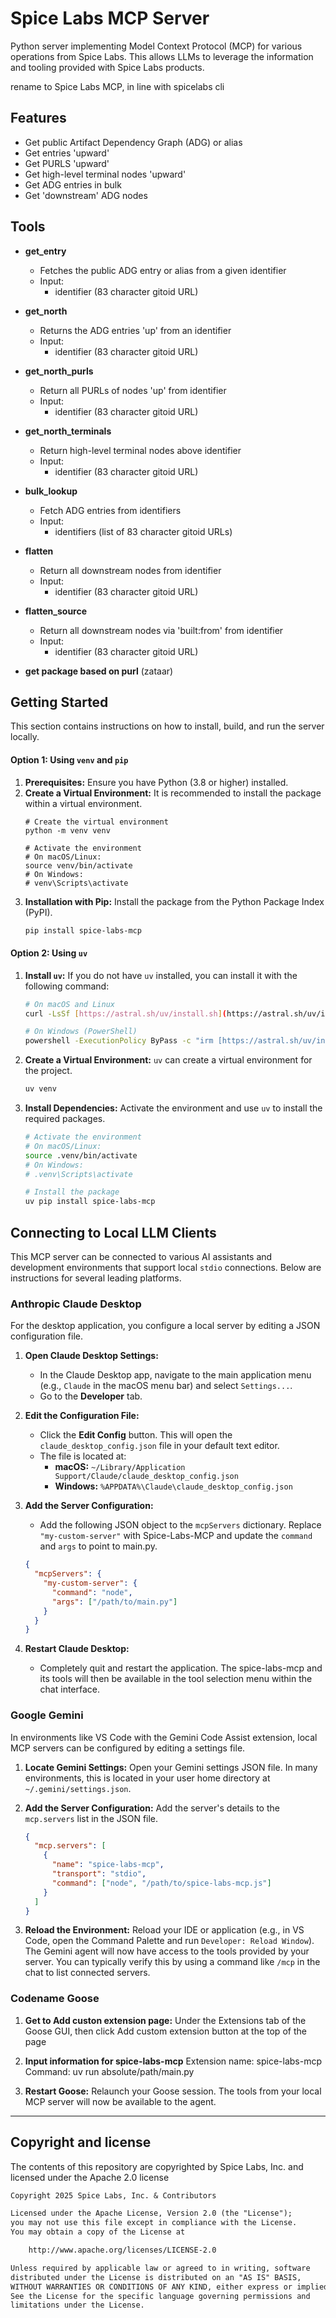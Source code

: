 # Spice Labs MCP Server
Python server implementing Model Context Protocol (MCP) for various operations from Spice Labs. This allows LLMs to leverage the information and tooling provided with Spice Labs products.

rename to Spice Labs MCP, in line with spicelabs cli 

## Features
- Get public Artifact Dependency Graph (ADG) or alias
- Get entries 'upward'
- Get PURLS 'upward'
- Get high-level terminal nodes 'upward'
- Get ADG entries in bulk
- Get 'downstream' ADG nodes 

## Tools
- **get_entry**
    - Fetches the public ADG entry or alias from a given identifier
    - Input:
      - identifier (83 character gitoid URL)
      
- **get_north**
  - Returns the ADG entries 'up' from an identifier 
  - Input:
    - identifier (83 character gitoid URL)
    
- **get_north_purls**
  - Return all PURLs of nodes 'up' from identifier
  - Input: 
    - identifier (83 character gitoid URL)

- **get_north_terminals**
  - Return high-level terminal nodes above identifier
  - Input:
    - identifier (83 character gitoid URL)

- **bulk_lookup**
  - Fetch ADG entries from identifiers
  - Input:
    - identifiers (list of 83 character gitoid URLs)

- **flatten**
  - Return all downstream nodes from identifier
  - Input:
    - identifier (83 character gitoid URL)

- **flatten_source**
  - Return all downstream nodes via 'built:from' from identifier
  - Input:
    - identifier (83 character gitoid URL)

- **get package based on purl** (zataar)
  
## Getting Started

This section contains instructions on how to install, build, and run the server locally.


#### **Option 1: Using `venv` and `pip`**

1.  **Prerequisites:** Ensure you have Python (3.8 or higher) installed.
2.  **Create a Virtual Environment:** It is recommended to install the package within a virtual environment.
    ```bash.
    # Create the virtual environment
    python -m venv venv
    
    # Activate the environment
    # On macOS/Linux:
    source venv/bin/activate
    # On Windows:
    # venv\Scripts\activate
    ```
3.  **Installation with Pip:** Install the package from the Python Package Index (PyPI).
    ```bash
    pip install spice-labs-mcp
    ```

#### **Option 2: Using `uv`**

1.  **Install `uv`:** If you do not have `uv` installed, you can install it with the following command:
    ```bash
    # On macOS and Linux
    curl -LsSf [https://astral.sh/uv/install.sh](https://astral.sh/uv/install.sh) | sh
    
    # On Windows (PowerShell)
    powershell -ExecutionPolicy ByPass -c "irm [https://astral.sh/uv/install.ps1](https://astral.sh/uv/install.ps1) | iex"
    ```
2.  **Create a Virtual Environment:** `uv` can create a virtual environment for the project.
    ```bash
    uv venv
    ```
3.  **Install Dependencies:** Activate the environment and use `uv` to install the required packages.
    ```bash
    # Activate the environment
    # On macOS/Linux:
    source .venv/bin/activate
    # On Windows:
    # .venv\Scripts\activate

    # Install the package
    uv pip install spice-labs-mcp
    
    ```

## Connecting to Local LLM Clients

This MCP server can be connected to various AI assistants and development environments that support local `stdio` connections. Below are instructions for several leading platforms.

### **Anthropic Claude Desktop**

For the desktop application, you configure a local server by editing a JSON configuration file.

1.  **Open Claude Desktop Settings:**
    * In the Claude Desktop app, navigate to the main application menu (e.g., `Claude` in the macOS menu bar) and select `Settings...`.
    * Go to the **Developer** tab.

2.  **Edit the Configuration File:**
    * Click the **Edit Config** button. This will open the `claude_desktop_config.json` file in your default text editor.
    * The file is located at:
        * **macOS:** `~/Library/Application Support/Claude/claude_desktop_config.json`
        * **Windows:** `%APPDATA%\Claude\claude_desktop_config.json`

3.  **Add the Server Configuration:**
    * Add the following JSON object to the `mcpServers` dictionary. Replace `"my-custom-server"` with Spice-Labs-MCP and update the `command` and `args` to point to main.py.

    ```json
    {
      "mcpServers": {
        "my-custom-server": {
          "command": "node",
          "args": ["/path/to/main.py"]
        }
      }
    }
    ```

4.  **Restart Claude Desktop:**
    * Completely quit and restart the application. The spice-labs-mcp and its tools will then be available in the tool selection menu within the chat interface.

### **Google Gemini**

In environments like VS Code with the Gemini Code Assist extension, local MCP servers can be configured by editing a settings file.

1.  **Locate Gemini Settings:** Open your Gemini settings JSON file. In many environments, this is located in your user home directory at `~/.gemini/settings.json`.

2.  **Add the Server Configuration:** Add the server's details to the `mcp.servers` list in the JSON file.

    ```json
    {
      "mcp.servers": [
        {
          "name": "spice-labs-mcp",
          "transport": "stdio",
          "command": ["node", "/path/to/spice-labs-mcp.js"]
        }
      ]
    }
    ```

3.  **Reload the Environment:** Reload your IDE or application (e.g., in VS Code, open the Command Palette and run `Developer: Reload Window`). The Gemini agent will now have access to the tools provided by your server. You can typically verify this by using a command like `/mcp` in the chat to list connected servers.

### **Codename Goose**

1.  **Get to Add custon extension page:** Under the Extensions tab of the Goose GUI, then click Add custom extension button at the top of the page

2. **Input information for spice-labs-mcp** Extension name: spice-labs-mcp Command: uv run absolute/path/main.py

3.  **Restart Goose:** Relaunch your Goose session. The tools from your local MCP server will now be available to the agent.

---

## Copyright and license

The contents of this repository are copyrighted by Spice Labs, Inc. and licensed under the Apache 2.0 license

```txt
Copyright 2025 Spice Labs, Inc. & Contributors

Licensed under the Apache License, Version 2.0 (the "License");
you may not use this file except in compliance with the License.
You may obtain a copy of the License at

    http://www.apache.org/licenses/LICENSE-2.0

Unless required by applicable law or agreed to in writing, software
distributed under the License is distributed on an "AS IS" BASIS,
WITHOUT WARRANTIES OR CONDITIONS OF ANY KIND, either express or implied.
See the License for the specific language governing permissions and
limitations under the License.
```
